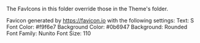 The FavIcons in this folder override those in the Theme's folder.

Favicon generated by https://favicon.io with the following settings:
  Text: S
  Font Color: #f9f6e7
  Background Color: #0b6947
  Background: Rounded
  Font Family: Nunito
  Font Size: 110
